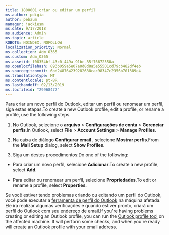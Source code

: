 ```yaml
---
title: 1800001 criar ou editar um perfil
ms.author: pdigia
author: pebaum
manager: jackiesm
ms.date: 9/17/2018
ms.audience: Admin
ms.topic: article
ROBOTS: NOINDEX, NOFOLLOW
localization_priority: Normal
ms.collection: Adm_O365
ms.custom: Adm_O365
ms.assetid: f08354bf-43c0-449a-91bc-85f76672550a
ms.openlocfilehash: 893b059a5e07a0d8d8a5e55501cd79cb482df4eb
ms.sourcegitcommit: 6bd248764239282688cac98347c2356b701389e4
ms.translationtype: MT
ms.contentlocale: pt-BR
ms.lasthandoff: 02/13/2019
ms.locfileid: "29968477"
---
```

<span data-ttu-id="d901a-102">Para criar um novo perfil do Outlook, editar um perfil ou renomear um perfil, siga estas etapas.</span><span class="sxs-lookup"><span data-stu-id="d901a-102">To create a new Outlook profile, edit a profile, or rename a profile, use the following steps.</span></span>
  
1. <span data-ttu-id="d901a-103">No Outlook, selecione o **arquivo** \> **Configurações de conta** \> **Gerenciar perfis**.</span><span class="sxs-lookup"><span data-stu-id="d901a-103">In Outlook, select **File** \> **Account Settings** \> **Manage Profiles**.</span></span>
    
2. <span data-ttu-id="d901a-104">Na caixa de diálogo **Configurar email** , selecione **Mostrar perfis**.</span><span class="sxs-lookup"><span data-stu-id="d901a-104">From the **Mail Setup** dialog, select **Show Profiles**.</span></span>
    
3. <span data-ttu-id="d901a-105">Siga um destes procedimentos:</span><span class="sxs-lookup"><span data-stu-id="d901a-105">Do one of the following:</span></span>
    
  - <span data-ttu-id="d901a-106">Para criar um novo perfil, selecione **Adicionar**.</span><span class="sxs-lookup"><span data-stu-id="d901a-106">To create a new profile, select **Add**.</span></span>
    
  - <span data-ttu-id="d901a-107">Para editar ou renomear um perfil, selecione **Propriedades**.</span><span class="sxs-lookup"><span data-stu-id="d901a-107">To edit or rename a profile, select **Properties**.</span></span>
    
<span data-ttu-id="d901a-p101">Se você estiver tendo problemas criando ou editando um perfil do Outlook, você pode executar a [ferramenta de perfil do Outlook](https://aka.ms/SaRA-OutlookSetupProfile) na máquina afetada. Ele irá realizar algumas verificações e quando estiver pronto, criará um perfil do Outlook com seu endereço de email.</span><span class="sxs-lookup"><span data-stu-id="d901a-p101">If you're having problems creating or editing an Outlook profile, you can run the [Outlook profile tool](https://aka.ms/SaRA-OutlookSetupProfile) on the affected machine. It will perform some checks, and when you're ready will create an Outlook profile with your email address.</span></span> 
  

